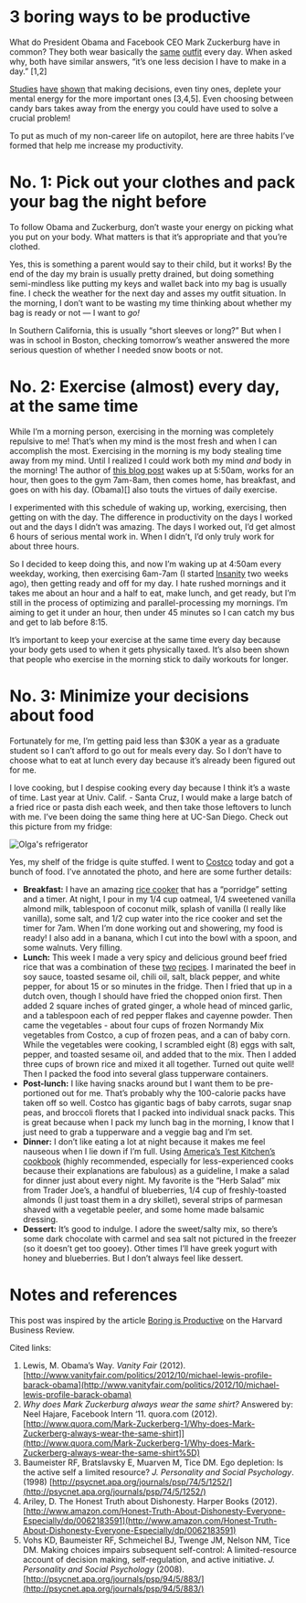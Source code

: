 <!--
id: 32577154472
link: http://blog.olgabotvinnik.com/post/32577154472/3-boring-ways-to-be-productive
slug: 3-boring-ways-to-be-productive
date: Sat Sep 29 2012 22:39:00 GMT-0700 (PDT)
raw: {"blog_name":"sciencemeetproductivity","id":32577154472,"post_url":"http://blog.olgabotvinnik.com/post/32577154472/3-boring-ways-to-be-productive","slug":"3-boring-ways-to-be-productive","type":"text","date":"2012-09-30 05:39:00 GMT","timestamp":1348983540,"state":"published","format":"markdown","reblog_key":"8GVgrj7A","tags":[],"short_url":"http://tmblr.co/ZStENuULl_se","highlighted":[],"note_count":0,"title":"3 boring ways to be productive","body":"<p>What do President Obama and Facebook CEO Mark Zuckerburg have in common? They both wear basically the <a href=\"http://www.vanityfair.com/politics/2012/10/michael-lewis-profile-barack-obama\" target=\"_blank\">same</a> <a href=\"http://www.quora.com/Mark-Zuckerberg-1/Why-does-Mark-Zuckerberg-always-wear-the-same-shirt\" target=\"_blank\">outfit</a> every day. When asked why, both have similar answers, &#8220;it&#8217;s one less decision I have to make in a day.&#8221; [1,2]</p>\n\n<p><a href=\"http://psycnet.apa.org/journals/psp/74/5/1252/\" target=\"_blank\">Studies</a> <a href=\"http://www.amazon.com/Honest-Truth-About-Dishonesty-Everyone-Especially/dp/0062183591\" target=\"_blank\">have</a> <a href=\"http://psycnet.apa.org/journals/psp/94/5/883/\" target=\"_blank\">shown</a> that making decisions, even tiny ones, deplete your mental energy for the more important ones [3,4,5]. Even choosing between candy bars takes away from the energy you could have used to solve a crucial problem!</p>\n\n<p>To put as much of my non-career life on autopilot, here are three habits I&#8217;ve formed that help me increase my productivity.</p>\n\n<h1>No. 1: Pick out your clothes and pack your bag the night before</h1>\n\n<p>To follow Obama and Zuckerburg, don&#8217;t waste your energy on picking what you put on your body. What matters is that it&#8217;s appropriate and that you&#8217;re clothed.</p>\n\n<p>Yes, this is something a parent would say to their child, but it works! By the end of the day my brain is usually pretty drained, but doing something semi-mindless like putting my keys and wallet back into my bag is usually fine. I check the weather for the next day and asses my outfit situation. In the morning, I don&#8217;t want to be wasting my time thinking about whether my bag is ready or not &#8212; I want to <em>go!</em></p>\n\n<p>In Southern California, this is usually &#8220;short sleeves or long?&#8221; But when I was in school in Boston, checking tomorrow&#8217;s weather answered the more serious question of whether I needed snow boots or not.</p>\n\n<h1>No. 2: Exercise (almost) every day, at the same time</h1>\n\n<p>While I&#8217;m a morning person, exercising in the morning was completely repulsive to me! That&#8217;s when my mind is the most fresh and when I can accomplish the most. Exercising in the morning is my body stealing time away from my mind. Until I realized I could work both my mind <em>and</em> body in the morning! The author of <a href=\"http://joel.is/post/24064139389/the-exercise-habit\" target=\"_blank\">this blog post</a> wakes up at 5:50am, works for an hour, then goes to the gym 7am-8am, then comes home, has breakfast, and goes on with his day. (Obama)[] also touts the virtues of daily exercise.</p>\n\n<p>I experimented with this schedule of waking up, working, exercising, then getting on with the day. The difference in productivity on the days I worked out and the days I didn&#8217;t was amazing. The days I worked out, I&#8217;d get almost 6 hours of serious mental work in. When I didn&#8217;t, I&#8217;d only truly work for about three hours.</p>\n\n<p>So I decided to keep doing this, and now I&#8217;m waking up at  4:50am every weekday, working, then exercising 6am-7am (I started <a href=\"http://www.beachbody.com/product/fitness_programs/insanity.do\" target=\"_blank\">Insanity</a> two weeks ago), then getting ready and off for my day. I hate rushed mornings and it  takes me about an hour and a half to eat, make lunch, and get ready, but I&#8217;m still in the process of optimizing and parallel-processing my mornings. I&#8217;m aiming to get it under an hour, then under 45 minutes so I can catch my bus and get to lab before 8:15.</p>\n\n<p>It&#8217;s important to keep your exercise at the same time every day because your body gets used to when it gets physically taxed. It&#8217;s also been shown that people who exercise in the morning stick to daily workouts for longer.</p>\n\n<h1>No. 3: Minimize your decisions about food</h1>\n\n<p>Fortunately for me, I&#8217;m getting paid less than $30K a year as a graduate student so I can&#8217;t afford to go out for meals every day. So I don&#8217;t have to choose what to eat at lunch every day because it&#8217;s already been figured out for me.</p>\n\n<p>I love cooking, but I despise cooking every day because I think it&#8217;s a waste of time. Last year at Univ. Calif. - Santa Cruz, I would make a large batch of a fried rice or pasta dish each week, and then take those leftovers to lunch with me. I&#8217;ve been doing the same thing here at UC-San Diego. Check out this picture from my fridge:</p>\n\n<p><img src=\"https://lh6.googleusercontent.com/-EuMSvyu7ySM/UGfFd_Ph8aI/AAAAAAAAI1Y/AyzZB7zNJm0/s1223/IMAG0056.jpg\" alt=\"Olga's refrigerator\"/></p>\n\n<p>Yes, my shelf of the fridge is quite stuffed. I went to <a href=\"http://www.costco.com/\" target=\"_blank\">Costco</a> today and got a bunch of food. I&#8217;ve annotated the photo, and here are some further details:</p>\n\n<ul><li><strong>Breakfast:</strong>  I have an amazing <a href=\"http://www.amazon.com/Zojirushi-NS-LAC05XA-Uncooked-Cooker-Stainless/dp/B000G30ESY\" target=\"_blank\">rice cooker</a> that has a &#8220;porridge&#8221; setting and a timer. At night, I pour in my 1/4 cup oatmeal, 1/4 sweetened vanilla almond milk, tablespoon of coconut milk, splash of vanilla (I really like vanilla), some salt, and 1/2 cup water into the rice cooker and set the timer for 7am. When I&#8217;m done working out and showering, my food is ready! I also add in a banana, which I cut into the bowl with a spoon, and some walnuts. Very filling.</li>\n<li><strong>Lunch:</strong> This week I made a very spicy and delicious ground beef fried rice that was a combination of these <a href=\"http://chinesefood.about.com/od/ricefried/r/Ground-Beef-Fried-Rice-Recipe.htm\" target=\"_blank\">two</a> <a href=\"http://www.food.com/recipe/kittencals-ground-beef-fried-rice-150499\" target=\"_blank\">recipes</a>. I marinated the beef in soy sauce, toasted sesame oil, chili oil, salt, black pepper, and white pepper, for about 15 or so minutes in the fridge. Then I fried that up in a dutch oven, though I should have fried the chopped onion first. Then added 2 square inches of grated ginger, a whole head of minced garlic, and a tablespoon each of red pepper flakes and cayenne powder. Then came the vegetables - about four cups of frozen Normandy Mix vegetables from Costco, a cup of frozen peas, and a can of baby corn. While the vegetables were cooking, I scrambled eight (8) eggs with salt, pepper, and toasted sesame oil, and added that to the mix. Then I added three cups of brown rice and mixed it all together. Turned out quite well! Then I packed the food into several glass tupperware containers.</li>\n<li><strong>Post-lunch:</strong> I like having snacks around but I want them to be pre-portioned out for me. That&#8217;s probably why the 100-calorie packs have taken off so well. Costco has gigantic bags of baby carrots, sugar snap peas, and broccoli florets that I packed into individual snack packs. This is great because when I pack my lunch bag in the morning, I know that I just need to grab a tupperware and a veggie bag and I&#8217;m set.</li>\n<li><strong>Dinner:</strong> I don&#8217;t like eating a lot at night because it makes me feel nauseous when I lie down if I&#8217;m full. Using <a href=\"http://www.amazon.com/dp/1933615486/\" target=\"_blank\">America&#8217;s Test Kitchen&#8217;s cookbook</a> (highly recommended, especially for less-experienced cooks because their explanations are fabulous) as a guideline, I make a salad for dinner just about every night. My favorite is the &#8220;Herb Salad&#8221; mix from Trader Joe&#8217;s, a handful of blueberries, 1/4 cup of freshly-toasted almonds (I just toast them in a dry skillet), several strips of parmesan shaved with a vegetable peeler, and some home made balsamic dressing.</li>\n<li><strong>Dessert:</strong> It&#8217;s good to indulge. I adore the sweet/salty mix, so there&#8217;s some dark chocolate with carmel and sea salt not pictured in the freezer (so it doesn&#8217;t get too gooey). Other times I&#8217;ll have greek yogurt with honey and blueberries. But I don&#8217;t always feel like dessert.</li>\n</ul><h1>Notes and references</h1>\n\n<p>This post was inspired by the article <a href=\"http://blogs.hbr.org/hbsfaculty/2012/09/boring-is-productive.html\" target=\"_blank\">Boring is Productive</a> on the Harvard Business Review.</p>\n\n<p>Cited links:</p>\n\n<ol><li>Lewis, M. Obama&#8217;s Way. <em>Vanity Fair</em> (2012). <a href=\"http://www.vanityfair.com/politics/2012/10/michael-lewis-profile-barack-obama\" target=\"_blank\">http://www.vanityfair.com/politics/2012/10/michael-lewis-profile-barack-obama</a></li>\n<li><em>Why does Mark Zuckerburg always wear the same shirt?</em> Answered by: Neel Hajare, Facebook Intern &#8216;11. quora.com (2012). <a href=\"http://www.quora.com/Mark-Zuckerberg-1/Why-does-Mark-Zuckerberg-always-wear-the-same-shirt%5D\" target=\"_blank\">http://www.quora.com/Mark-Zuckerberg-1/Why-does-Mark-Zuckerberg-always-wear-the-same-shirt]</a></li>\n<li>Baumeister RF, Bratslavsky E, Muarven M, Tice DM. Ego depletion: Is the active self a limited resource? <em>J. Personality and Social Psychology</em>. (1998) <a href=\"http://psycnet.apa.org/journals/psp/74/5/1252/\" target=\"_blank\">http://psycnet.apa.org/journals/psp/74/5/1252/</a></li>\n<li>Ariley, D. The Honest Truth about Dishonesty. Harper Books (2012). <a href=\"http://www.amazon.com/Honest-Truth-About-Dishonesty-Everyone-Especially/dp/0062183591\" target=\"_blank\">http://www.amazon.com/Honest-Truth-About-Dishonesty-Everyone-Especially/dp/0062183591</a></li>\n<li>Vohs KD, Baumeister RF, Schmeichel BJ, Twenge JM, Nelson NM, Tice DM. Making choices impairs subsequent self-control: A limited-resource account of decision making, self-regulation, and active initiative. <em>J. Personality and Social Psychology</em> (2008). <a href=\"http://psycnet.apa.org/journals/psp/94/5/883/\" target=\"_blank\">http://psycnet.apa.org/journals/psp/94/5/883/</a></li>\n</ol>"}
publish: 2012-09-029
tags: 
title: 3 boring ways to be productive
-->


3 boring ways to be productive
==============================

What do President Obama and Facebook CEO Mark Zuckerburg have in common?
They both wear basically the
[same](http://www.vanityfair.com/politics/2012/10/michael-lewis-profile-barack-obama)
[outfit](http://www.quora.com/Mark-Zuckerberg-1/Why-does-Mark-Zuckerberg-always-wear-the-same-shirt)
every day. When asked why, both have similar answers, “it’s one less
decision I have to make in a day.” [1,2]

[Studies](http://psycnet.apa.org/journals/psp/74/5/1252/)
[have](http://www.amazon.com/Honest-Truth-About-Dishonesty-Everyone-Especially/dp/0062183591)
[shown](http://psycnet.apa.org/journals/psp/94/5/883/) that making
decisions, even tiny ones, deplete your mental energy for the more
important ones [3,4,5]. Even choosing between candy bars takes away from
the energy you could have used to solve a crucial problem!

To put as much of my non-career life on autopilot, here are three habits
I’ve formed that help me increase my productivity.

No. 1: Pick out your clothes and pack your bag the night before
===============================================================

To follow Obama and Zuckerburg, don’t waste your energy on picking what
you put on your body. What matters is that it’s appropriate and that
you’re clothed.

Yes, this is something a parent would say to their child, but it works!
By the end of the day my brain is usually pretty drained, but doing
something semi-mindless like putting my keys and wallet back into my bag
is usually fine. I check the weather for the next day and asses my
outfit situation. In the morning, I don’t want to be wasting my time
thinking about whether my bag is ready or not — I want to *go!*

In Southern California, this is usually “short sleeves or long?” But
when I was in school in Boston, checking tomorrow’s weather answered the
more serious question of whether I needed snow boots or not.

No. 2: Exercise (almost) every day, at the same time
====================================================

While I’m a morning person, exercising in the morning was completely
repulsive to me! That’s when my mind is the most fresh and when I can
accomplish the most. Exercising in the morning is my body stealing time
away from my mind. Until I realized I could work both my mind *and* body
in the morning! The author of [this blog
post](http://joel.is/post/24064139389/the-exercise-habit) wakes up at
5:50am, works for an hour, then goes to the gym 7am-8am, then comes
home, has breakfast, and goes on with his day. (Obama)[] also touts the
virtues of daily exercise.

I experimented with this schedule of waking up, working, exercising,
then getting on with the day. The difference in productivity on the days
I worked out and the days I didn’t was amazing. The days I worked out,
I’d get almost 6 hours of serious mental work in. When I didn’t, I’d
only truly work for about three hours.

So I decided to keep doing this, and now I’m waking up at 4:50am every
weekday, working, then exercising 6am-7am (I started
[Insanity](http://www.beachbody.com/product/fitness_programs/insanity.do)
two weeks ago), then getting ready and off for my day. I hate rushed
mornings and it takes me about an hour and a half to eat, make lunch,
and get ready, but I’m still in the process of optimizing and
parallel-processing my mornings. I’m aiming to get it under an hour,
then under 45 minutes so I can catch my bus and get to lab before 8:15.

It’s important to keep your exercise at the same time every day because
your body gets used to when it gets physically taxed. It’s also been
shown that people who exercise in the morning stick to daily workouts
for longer.

No. 3: Minimize your decisions about food
=========================================

Fortunately for me, I’m getting paid less than \$30K a year as a
graduate student so I can’t afford to go out for meals every day. So I
don’t have to choose what to eat at lunch every day because it’s already
been figured out for me.

I love cooking, but I despise cooking every day because I think it’s a
waste of time. Last year at Univ. Calif. - Santa Cruz, I would make a
large batch of a fried rice or pasta dish each week, and then take those
leftovers to lunch with me. I’ve been doing the same thing here at
UC-San Diego. Check out this picture from my fridge:

![Olga's
refrigerator](https://lh6.googleusercontent.com/-EuMSvyu7ySM/UGfFd_Ph8aI/AAAAAAAAI1Y/AyzZB7zNJm0/s1223/IMAG0056.jpg)

Yes, my shelf of the fridge is quite stuffed. I went to
[Costco](http://www.costco.com/) today and got a bunch of food. I’ve
annotated the photo, and here are some further details:

-   **Breakfast:** I have an amazing [rice
    cooker](http://www.amazon.com/Zojirushi-NS-LAC05XA-Uncooked-Cooker-Stainless/dp/B000G30ESY)
    that has a “porridge” setting and a timer. At night, I pour in my
    1/4 cup oatmeal, 1/4 sweetened vanilla almond milk, tablespoon of
    coconut milk, splash of vanilla (I really like vanilla), some salt,
    and 1/2 cup water into the rice cooker and set the timer for 7am.
    When I’m done working out and showering, my food is ready! I also
    add in a banana, which I cut into the bowl with a spoon, and some
    walnuts. Very filling.
-   **Lunch:** This week I made a very spicy and delicious ground beef
    fried rice that was a combination of these
    [two](http://chinesefood.about.com/od/ricefried/r/Ground-Beef-Fried-Rice-Recipe.htm)
    [recipes](http://www.food.com/recipe/kittencals-ground-beef-fried-rice-150499).
    I marinated the beef in soy sauce, toasted sesame oil, chili oil,
    salt, black pepper, and white pepper, for about 15 or so minutes in
    the fridge. Then I fried that up in a dutch oven, though I should
    have fried the chopped onion first. Then added 2 square inches of
    grated ginger, a whole head of minced garlic, and a tablespoon each
    of red pepper flakes and cayenne powder. Then came the vegetables -
    about four cups of frozen Normandy Mix vegetables from Costco, a cup
    of frozen peas, and a can of baby corn. While the vegetables were
    cooking, I scrambled eight (8) eggs with salt, pepper, and toasted
    sesame oil, and added that to the mix. Then I added three cups of
    brown rice and mixed it all together. Turned out quite well! Then I
    packed the food into several glass tupperware containers.
-   **Post-lunch:** I like having snacks around but I want them to be
    pre-portioned out for me. That’s probably why the 100-calorie packs
    have taken off so well. Costco has gigantic bags of baby carrots,
    sugar snap peas, and broccoli florets that I packed into individual
    snack packs. This is great because when I pack my lunch bag in the
    morning, I know that I just need to grab a tupperware and a veggie
    bag and I’m set.
-   **Dinner:** I don’t like eating a lot at night because it makes me
    feel nauseous when I lie down if I’m full. Using [America’s Test
    Kitchen’s cookbook](http://www.amazon.com/dp/1933615486/) (highly
    recommended, especially for less-experienced cooks because their
    explanations are fabulous) as a guideline, I make a salad for dinner
    just about every night. My favorite is the “Herb Salad” mix from
    Trader Joe’s, a handful of blueberries, 1/4 cup of freshly-toasted
    almonds (I just toast them in a dry skillet), several strips of
    parmesan shaved with a vegetable peeler, and some home made balsamic
    dressing.
-   **Dessert:** It’s good to indulge. I adore the sweet/salty mix, so
    there’s some dark chocolate with carmel and sea salt not pictured in
    the freezer (so it doesn’t get too gooey). Other times I’ll have
    greek yogurt with honey and blueberries. But I don’t always feel
    like dessert.

Notes and references
====================

This post was inspired by the article [Boring is
Productive](http://blogs.hbr.org/hbsfaculty/2012/09/boring-is-productive.html)
on the Harvard Business Review.

Cited links:

1.  Lewis, M. Obama’s Way. *Vanity Fair* (2012).
    [http://www.vanityfair.com/politics/2012/10/michael-lewis-profile-barack-obama](http://www.vanityfair.com/politics/2012/10/michael-lewis-profile-barack-obama)
2.  *Why does Mark Zuckerburg always wear the same shirt?* Answered by:
    Neel Hajare, Facebook Intern ‘11. quora.com (2012).
    [http://www.quora.com/Mark-Zuckerberg-1/Why-does-Mark-Zuckerberg-always-wear-the-same-shirt]](http://www.quora.com/Mark-Zuckerberg-1/Why-does-Mark-Zuckerberg-always-wear-the-same-shirt%5D)
3.  Baumeister RF, Bratslavsky E, Muarven M, Tice DM. Ego depletion: Is
    the active self a limited resource? *J. Personality and Social
    Psychology*. (1998)
    [http://psycnet.apa.org/journals/psp/74/5/1252/](http://psycnet.apa.org/journals/psp/74/5/1252/)
4.  Ariley, D. The Honest Truth about Dishonesty. Harper Books (2012).
    [http://www.amazon.com/Honest-Truth-About-Dishonesty-Everyone-Especially/dp/0062183591](http://www.amazon.com/Honest-Truth-About-Dishonesty-Everyone-Especially/dp/0062183591)
5.  Vohs KD, Baumeister RF, Schmeichel BJ, Twenge JM, Nelson NM, Tice
    DM. Making choices impairs subsequent self-control: A
    limited-resource account of decision making, self-regulation, and
    active initiative. *J. Personality and Social Psychology* (2008).
    [http://psycnet.apa.org/journals/psp/94/5/883/](http://psycnet.apa.org/journals/psp/94/5/883/)


